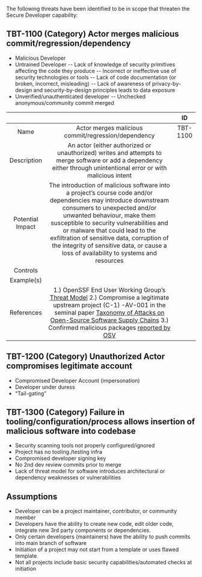 The following threats have been identified to be in scope that threaten the Secure Developer capability:

## TBT-1100 (Category) Actor merges malicious commit/regression/dependency
- Malicious Developer
- Untrained Developer
-- Lack of knowledge of security primitives affecting the code they produce
-- Incorrect or ineffective use of security technologies or tools
-- Lack of code documentation (or broken, incorrect, misleading)
-- Lack of awareness of privacy-by-design and security-by-design principles leads to data exposure
- Unverified/unauthenticated developer
-- Unchecked anonymous/community commit merged

|             |                                                            |   ID     |
| :------:    | :--------------------------------------------------------: | :-------:|
|    Name     |    Actor merges malicious commit/regression/dependency     | TBT-1100 |
| Description | An actor (either authorized or unauthorized) writes and attempts to merge software or add a dependency either through unintentional error or with malicious intent |         |
| Potential Impact | The introduction of malicious software into a project’s course code and/or dependencies may introduce downstream consumers to unexpected and/or unwanted behaviour, make them susceptible to security vulnerabilities and or malware that could lead to the exfiltration of sensitive data, corruption of the integrity of sensitive data, or cause a loss of availability to systems and resources |      
|    Controls     |         |   |
|    Example(s)     |         |   |
|    References     | 1.) OpenSSF End User Working Group’s [Threat Model](https://docs.google.com/document/d/1lLCsT0a5vp6FcvquWPzx8AzhFMORyw-4rd9WSyUO9zI/edit) 2.) Compromise a legitimate upstream project (C-1) -AV-001 in the seminal paper [Taxonomy of Attacks on Open-Source Software Supply Chains](https://ieeexplore.ieee.org/abstract/document/10179304) 3.) Confirmed malicious packages [reported by OSV](https://osv.dev/list?q=MAL)        |   |



  
## TBT-1200 (Category) Unauthorized Actor compromises legitimate account
- Compromised Developer Account (impersonation) 
- Developer under duress
- “Tail-gating”
## TBT-1300 (Category) Failure in tooling/configuration/process allows insertion of malicious software into codebase
- Security scanning tools not properly configured/ignored
- Project has no tooling./testing infra
- Compromised developer signing key
- No 2nd dev review commits prior to merge
- Lack of threat model for software introduces architectural or dependency weaknesses or vulnerabilities


## Assumptions
- Developer can be a project maintainer, contributor, or community member
- Developers have the ability to create new code, edit older code, integrate new 3rd party components or dependencies.  
- Only certain developers (maintainers) have the ability to push commits into main branch of software
- Initiation of a project may not start from a template or uses flawed template
- Not all projects include basic security capabilities/automated checks at initiation

